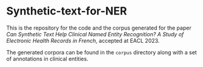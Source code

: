 # Synthetic-text-for-NER

This is the repository for the code and the corpus generated for the paper *Can Synthetic Text Help Clinical Named Entity Recognition? A Study of Electronic Health Records in French*, accepted at EACL 2023.

The generated corpora can be found in the `corpus` directory along with a set of annotations in clinical entities. 
